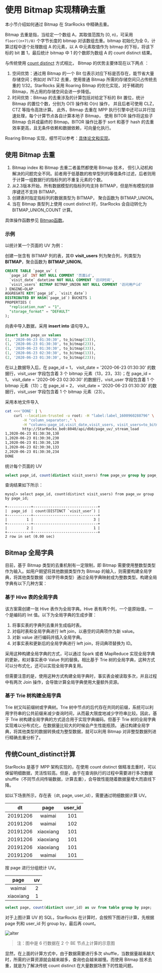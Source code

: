 # 使用 Bitmap 实现精确去重

本小节介绍如何通过 Bitmap 在 StarRocks 中精确去重。

Bitmap 去重是指，当给定一个数组 A，其取值范围为 [0, n)，可采用 `floor((n+7)/8)` 个字节长度的 bitmap 对该数组去重。bitmap 初始化为全 0，计算过程中逐个处理数组 A 的元素，以 A 中元素取值作为 bitmap 的下标，将该下标的 bit 置 1，最后统计 bitmap 中 1 的个数即为数组 A 的 count distinct 结果。

与传统使用 [count distinct](#传统count_distinct计算) 方式相比， Bitmap 的优势主要体现在以下两点 ：

1. 空间优势：通过用 Bitmap 的一个 Bit 位表示对应下标是否存在，能节省大量存储空间；例如对 INT32 去重，使用普通 Bitmap 所需的存储空间只占传统去重的 1/32。StarRocks 采用 Roaring Bitmap 的优化实现，对于稀疏的 Bitmap，所占用的存储空间会进一步降低。
2. 时间优势：Bitmap 的去重涉及的计算包括对给定下标的 Bit 置位，统计 Bitmap 的置位个数，分别为 O(1) 操作和 O(n) 操作， 并且后者可使用 CLZ，CTZ 等指令高效计算。 此外，Bitmap 去重在 MPP 执行引擎中还可以并行加速处理，每个计算节点各自计算本地子 Bitmap， 使用 BITOR 操作将这些子 Bitmap 合并成最终的 Bitmap。BITOR 操作比基于 sort 和基于 hash 的去重效率更高，且无条件依赖和数据依赖，可向量化执行。

Roaring Bitmap 实现，细节可以参考：[具体论文和实现](https://github.com/RoaringBitmap/RoaringBitmap)。

## 使用 Bitmap 去重

1. Bitmap index 和 Bitmap 去重二者虽然都使用 Bitmap 技术， 但引入动机和解决的问题完全不同。前者用于低基数的枚举型列的等值条件过滤，后者则用于计算一组数据行的指标列的不重复元素的个数。
2. 从2.3版本开始，所有数据模型的指标列均支持 BITMAP，但是所有模型的排序键还不支持 BITMAP。
3. 创建表时指定指标列的数据类型为 BITMAP， 聚合函数为 BITMAP_UNION。
4. 当在 Bitmap 类型列上使用 count distinct 时，StarRocks 会自动转化为 BITMAP_UNION_COUNT 计算。

具体操作函数参见 [Bitmap函数](../sql-reference/sql-functions/bitmap-functions/bitmap_and.md)。

### 示例

以统计某一个页面的 UV 为例：

创建一张含有 BITMAP 列的表，其中 **visit_users** 列为聚合列，列类型为 **BITMAP**，聚合函数为 **BITMAP_UNION**。

  ```sql
  CREATE TABLE `page_uv` (
    `page_id` INT NOT NULL COMMENT '页面id',
    `visit_date` datetime NOT NULL COMMENT '访问时间',
    `visit_users` BITMAP BITMAP_UNION NOT NULL COMMENT '访问用户id'
  ) ENGINE=OLAP
  AGGREGATE KEY(`page_id`, `visit_date`)
  DISTRIBUTED BY HASH(`page_id`) BUCKETS 1
  PROPERTIES (
    "replication_num" = "1",
    "storage_format" = "DEFAULT"
  );
  ```

向表中导入数据，采用 **insert into** 语句导入。

  ```sql
  insert into page_uv values
  (1, '2020-06-23 01:30:30', to_bitmap(13)),
  (1, '2020-06-23 01:30:30', to_bitmap(23)),
  (1, '2020-06-23 01:30:30', to_bitmap(33)),
  (1, '2020-06-23 02:30:30', to_bitmap(13)),
  (2, '2020-06-23 01:30:30', to_bitmap(23));
  ```

在以上数据导入后，在 page_id = 1， visit_date = '2020-06-23 01:30:30' 的数据行，visit_user 字段包含着 3 个 bitmap 元素（13，23，33）；在 page_id = 1， visit_date = '2020-06-23 02:30:30' 的数据行，visit_user 字段包含着 1 个 bitmap 元素（13）；在 page_id = 2， visit_date = '2020-06-23 01:30:30' 的数据行，visit_user 字段包含着 1 个 bitmap 元素（23）。

采用本地文件导入

```bash
cat <<<'DONE' | \
    curl --location-trusted -u root: -H "label:label_1600960288796" \
        -H "column_separator:," \
        -H "columns:page_id,visit_date,visit_users, visit_users=to_bitmap(visit_users)" -T - \
        http://StarRocks_be0:8040/api/db0/page_uv/_stream_load
1,2020-06-23 01:30:30,130
1,2020-06-23 01:30:30,230
1,2020-06-23 01:30:30,120
1,2020-06-23 02:30:30,133
2,2020-06-23 01:30:30,234
DONE
```

统计每个页面的 UV

```sql
select page_id, count(distinct visit_users) from page_uv group by page_id;
```

查询结果如下所示：

```shell
mysql> select page_id, count(distinct visit_users) from page_uv group by page_id;

+-----------+------------------------------+
|  page_id  | count(DISTINCT `visit_user`) |
+-----------+------------------------------+
|         1 |                            3 |
+-----------+------------------------------+
|         2 |                            1 |
+-----------+------------------------------+
2 row in set (0.00 sec)
```

## Bitmap 全局字典

目前，基于 Bitmap 类型的去重机制有一定限制，即 Bitmap 需要使用整数型类型作为输入。如用户期望将其他数据类型作为 Bitmap 的输入，则需要构建全局字典，将其他类型数据（如字符串类型）通过全局字典映射成为整数类型。构建全局字典有以下几种方案：

### 基于 Hive 表的全局字典

该方案需创建一张 Hive 表作为全局字典。Hive 表有两个列，一个是原始值，一个是编码的 Int 值。以下为全局字典的生成步骤：

1. 将事实表的字典列去重并生成临时表。
2. 对临时表和全局字典进行 left join，以悬空的词典项作为新 value。
3. 对新 value 进行编码并插入全局字典。
4. 对事实表和更新后的全局字典进行 left join，将词典项替换为 ID。

采用这种构建全局字典的方式，可以通过 Spark 或者 MapReduce 实现全局字典的更新，和对事实表中 Value 列的替换。相比基于 Trie 树的全局字典，这种方式可以分布式化，还可以实现全局字典复用。

但需要注意的是，使用这种方式构建全局字典时，事实表会被读取多次，并且过程中有两次 Join 操作，会导致计算全局字典使用大量额外资源。

### 基于 Trie 树构建全局字典

Trie 树又叫前缀树或字典树。Trie 树中节点的后代存在共同的前缀，系统可以利用字符串的公共前缀来减少查询时间，从而最大限度地减少字符串比较。因此，基于 Trie 树构建全局字典的方式适合用于实现字典编码。但基于 Trie 树的全局字典实现难以分布式化，在数据量比较大的时候会产生性能瓶颈。
通过构建全局字典，将其他类型的数据转换成为整型数据，就可以利用 Bitmap 对非整型数据列进行精确去重分析了。

## 传统Count_distinct计算

StarRocks 是基于 MPP 架构实现的，在使用 count distinct 做精准去重时，可以保留明细数据，灵活性较高。但是，由于在查询执行的过程中需要进行多次数据 shuffle（不同节点间传输数据，计算去重），会导致性能随着数据量增大而直线下降。

如以下场景所示，存在表（dt, page, user_id），需要通过明细数据计算 UV。

|  dt   |   page  | user_id |
| :---: | :---: | :---:|
|   20191206  |   waimai  | 101 |
|   20191206  |   waimai  | 102 |
|   20191206  |   xiaoxiang  | 101 |
|   20191206  |   xiaoxiang  | 101 |
|   20191206  |   xiaoxiang  | 101 |
|   20191206  |   waimai  | 101 |

按 page 进行分组统计 UV。

|  page   |   uv  |
| :---: | :---: |
|   waimai  |   2  |
|   xiaoxiang  |  1   |

```sql
select page, count(distinct user_id) as uv from table group by page;
```

对于上图计算 UV 的 SQL，StarRocks 在计算时，会按照下图进行计算，先根据 page 列和 user_id 列 group by，最后再 count。

![alter](../assets/6.1.2-2.png)

> 注：图中是 6 行数据在 2 个 BE 节点上计算的示意图

显然，在上面的计算方式中，由于数据需要进行多次 shuffle，当数据量越来越大时，所需的计算资源就会越来越多，查询也会越来越慢。而使用 Bitmap 技术去重，就是为了解决传统 count distinct 在大量数据场景下的性能问题。
